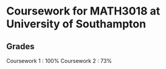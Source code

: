 Coursework for MATH3018 at University of Southampton
===
Grades
-----
Coursework 1 : 100%
Coursework 2 : 73%
